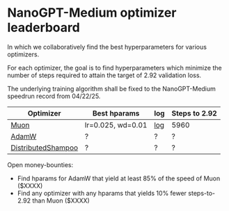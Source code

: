 # NanoGPT-Medium optimizer leaderboard

In which we collaboratively find the best hyperparameters for various optimizers.

For each optimizer, the goal is to find hyperparameters which minimize the number of steps required to attain the target of 2.92 validation loss.

The underlying training algorithm shall be fixed to the NanoGPT-Medium speedrun record from 04/22/25.

Optimizer | Best hparams | log | Steps to 2.92
--- | --- | --- | ---
[Muon](https://kellerjordan.github.io/posts/muon/) | lr=0.025, wd=0.01 | [log](075_640429f2-e726-4e83-aa27-684626239ffc.txt) | 5960
[AdamW](https://arxiv.org/abs/1711.05101) | ? | ? | ?
[DistributedShampoo](https://github.com/facebookresearch/optimizers/tree/main/distributed_shampoo) | ? | ? | ?



Open money-bounties:
- Find hparams for AdamW that yield at least 85% of the speed of Muon ($XXXX)
- Find any optimizer with any hparams that yields 10% fewer steps-to-2.92 than Muon ($XXXX)
